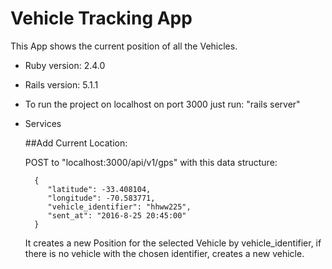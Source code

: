# Vehicle Tracking App

This App shows the current position of all the Vehicles.


* Ruby version: 2.4.0

* Rails version: 5.1.1

* To run the project on localhost on port 3000 just run: "rails server"

* Services 

    ##Add Current Location:
    
    POST to "localhost:3000/api/v1/gps" with this data structure:
 
        {   
           "latitude": -33.408104, 
           "longitude": -70.583771, 
           "vehicle_identifier": "hhww225", 
           "sent_at": "2016-8-25 20:45:00"
        }
        
    It creates a new Position for the selected Vehicle by vehicle_identifier, 
    if there is no vehicle with the chosen identifier, creates a new vehicle.


